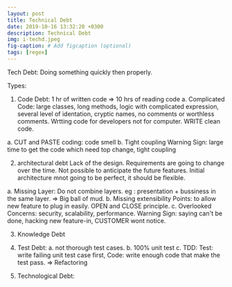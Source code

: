 ```yaml
---
layout: post
title: Technical Debt
date: 2019-10-16 13:32:20 +0300
description: Technical Debt
img: i-techd.jpeg
fig-caption: # Add figcaption (optional)
tags: [regex]
---
```

Tech Debt:
Doing something quickly then properly.

Types:
1. Code Debt: 1 hr of written code => 10 hrs of reading code
a. Complicated Code: large classes, long methods, logic with complicated expression, several level of identation, cryptic names, no comments or worthless comments. Wrtting code for developers not for computer. WRITE clean code.

a. CUT and PASTE coding: code smell
b. Tight coupling
Warning Sign: large time to get the code which need top change, tight coupling

2. architectural debt
Lack of the design. Requirements are going to change over the time. Not possible to anticipate the future features. Initial architecture mnot going to be perfect, it should be flexible.

a. Missing Layer: Do not combine layers. eg : presentation + bussiness in the same layer. => Big ball of mud.
b. Missing extensibility Points: to allow new feature to plug in easily. OPEN and CLOSE principle.
c. Overlooked Concerns: security, scalability, performance.
Warning Sign:  saying can't be done, hacking new feature-in, CUSTOMER wont notice.

3. Knowledge Debt

4. Test Debt:
a. not thorough test cases.
b. 100% unit test 
c. TDD: Test: write failing unit test case first, Code: write enough code that make the test pass. => Refactoring

5. Technological Debt:

